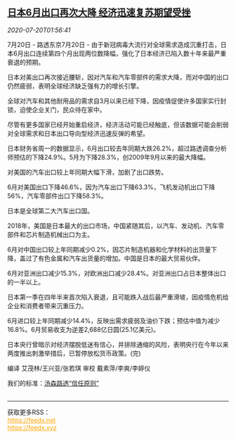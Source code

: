 <!--1595211796000-->
[日本6月出口再次大降 经济迅速复苏期望受挫](https://cn.reuters.com/article/japan-june-export-covid-0720-idCNKCS24L05N)
------

<div><i>2020-07-20T01:56:41</i></div><div class="StandardArticleBody_body"><p>7月20日 - 路透东京7月20日 - 由于新冠病毒大流行对全球需求造成沉重打击，日本6月出口连续第四个月出现两位数降幅，强化了日本经济已陷入数十年来最严重衰退的预期。 </p><p>日本对美出口再次接近腰斩，因对汽车和汽车零部件的需求大降，而对中国的出口仍然疲弱，表明全球经济缺乏强有力的增长引擎。 </p><p>全球对汽车和其他耐用品的需求自3月以来已经下降，因疫情促使许多国家实行封锁，迫使企业关门，民众待在家中。 </p><p>尽管有更多国家已经开始重启经济，经济活动可能已经触底，但该数据可能会削弱对全球需求和日本出口导向型经济迅速反弹的希望。 </p><p>日本财务省周一的数据显示，6月出口较去年同期大跌26.2%，超过路透调查分析师预估的下降24.9%。5月为下降28.3%，创2009年9月以来的最大降幅。 </p><p>对美国的汽车出口较上年同期大幅下滑，加剧了出口跌势。 </p><p>6月对美国出口下降46.6%，因为汽车出口下降63.3%，飞机发动机出口下降56%，汽车零部件出口下降58.3%。 </p><p>日本是全球第二大汽车出口国。 </p><p>2018年，美国是日本最大的出口市场，中国紧随其后，以汽车、发动机、汽车零部件和芯片制造机械出口为主。 </p><p>6月对中国出口较上年同期减少0.2%，因芯片制造机器和化学材料的出货量下降，盖过了有色金属和汽车出货量的增加。中国是日本的最大贸易伙伴。 </p><p>6月对亚洲出口减少15.3%，对欧洲出口减少28.4%。对亚洲出口占日本整体出口的一半以上。 </p><p>日本第一季在四年半来首次陷入衰退，且可能跌入战后最严重滑坡，因疫情危机给企业和消费者带来沉重压力。 </p><p>6月进口较上年同期减少14.4%，反映出需求疲弱及油价下跌；预估中值为减少16.8%。6月贸易收支为逆差2,688亿日圆(25.1亿美元)。 </p><p>日本央行曾暗示对经济摆脱低迷有信心，并排除通缩的风险，表明央行在今年以来两度推出刺激举措后，已暂停放松货币政策。(完) </p><div class="Attribution_container"><div class="Attribution_attribution"><p class="Attribution_content">编译 艾茂林/王兴亚/张若琪 审校 戴素萍/李爽/李婷仪 </p></div></div><div class="StandardArticleBody_trustBadgeContainer"><span class="StandardArticleBody_trustBadgeTitle">我们的标准：</span><span class="trustBadgeUrl"><a href="https://www.thomsonreuters.cn/content/dam/openweb/documents/pdf/china/brochures/about-us-1.pdf">汤森路透“信任原则”</a></span></div></div><br><hr><div>获取更多RSS：<br><a href="https://feedx.net" style="color:orange" target="_blank">https://feedx.net</a> <br><a href="https://feedx.xyz" style="color:orange" target="_blank">https://feedx.xyz</a><br></div>
